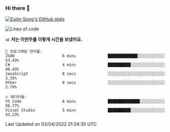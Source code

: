 ### Hi there 👋

[![Euijin Song's GitHub stats](https://github-readme-stats.vercel.app/api?username=lstar2397&count_private=true&show_icons=true&theme=tokyonight&locale=kr)](https://github.com/anuraghazra/github-readme-stats)

<!--START_SECTION:waka-->
![Lines of code](https://img.shields.io/badge/%EC%A0%80%EB%8A%94%20%EC%97%AC%ED%83%9C%EA%B9%8C%EC%A7%80%20-85%20Thousand%20%EC%A4%84%EC%9D%98%20%EC%BD%94%EB%93%9C%EB%A5%BC%20%EC%9E%91%EC%84%B1%ED%96%88%EC%96%B4%EC%9A%94.-blue)

📊 **저는 이번주를 이렇게 시간을 보냈어요.** 

```text
💬 프로그래밍 언어들: 
JSON                     6 mins              █████████████░░░░░░░░░░░░   53.43% 
C#                       4 mins              ██████████░░░░░░░░░░░░░░░   40.43% 
JavaScript               0 secs              ░░░░░░░░░░░░░░░░░░░░░░░░░   3.35% 
Other                    0 secs              ░░░░░░░░░░░░░░░░░░░░░░░░░   2.79%

🔥 에디터들: 
VS Code                  6 mins              ██████████████░░░░░░░░░░░   56.77% 
Visual Studio            5 mins              ██████████░░░░░░░░░░░░░░░   43.23%

```


 Last Updated on 02/04/2022 21:24:30 UTC
<!--END_SECTION:waka-->

<!--
**lstar2397/lstar2397** is a ✨ _special_ ✨ repository because its `README.md` (this file) appears on your GitHub profile.

Here are some ideas to get you started:

- 🔭 I’m currently working on ...
- 🌱 I’m currently learning ...
- 👯 I’m looking to collaborate on ...
- 🤔 I’m looking for help with ...
- 💬 Ask me about ...
- 📫 How to reach me: ...
- 😄 Pronouns: ...
- ⚡ Fun fact: ...
-->
